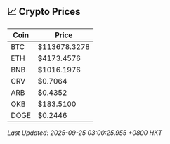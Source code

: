 ## 📈 Crypto Prices

| Coin | Price |
| ---- | ----- |
| BTC | $113678.3278 |
| ETH | $4173.4576 |
| BNB | $1016.1976 |
| CRV | $0.7064 |
| ARB | $0.4352 |
| OKB | $183.5100 |
| DOGE | $0.2446 |

_Last Updated: 2025-09-25 03:00:25.955 +0800 HKT_
